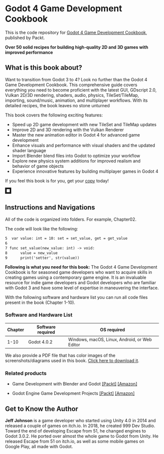 # Godot 4 Game Development Cookbook

<a href="https://www.packtpub.com/product/godot-4-game-development-cookbook/9781838826079?utm_source=github&utm_medium=repository&utm_campaign="><img src="https://content.packt.com/B14528/cover_image_small.jpg" alt="" height="256px" align="right"></a>

This is the code repository for [Godot 4 Game Development Cookbook](https://www.packtpub.com/product/godot-4-game-development-cookbook/9781838826079?utm_source=github&utm_medium=repository&utm_campaign=), published by Packt.

**Over 50 solid recipes for building high-quality 2D and 3D games with improved performance**

## What is this book about?
Want to transition from Godot 3 to 4? Look no further than the Godot 4 Game Development Cookbook. This comprehensive guide covers everything you need to become proficient with the latest GUI, GDscript 2.0, Vulkan 2D/3D rendering, shaders, audio, physics, TileSet/TileMap, importing, sound/music, animation, and multiplayer workflows. With its detailed recipes, the book leaves no stone unturned

This book covers the following exciting features:
* Speed up 2D game development with new TileSet and TileMap updates
* Improve 2D and 3D rendering with the Vulkan Renderer
* Master the new animation editor in Godot 4 for advanced game development
* Enhance visuals and performance with visual shaders and the updated shader language
* Import Blender blend files into Godot to optimize your workflow
* Explore new physics system additions for improved realism and behavior of game objects
* Experience innovative features by building multiplayer games in Godot 4

If you feel this book is for you, get your [copy](https://www.amazon.com/dp/B0BZDMM3P9) today!

<a href="https://www.packtpub.com/?utm_source=github&utm_medium=banner&utm_campaign=GitHubBanner"><img src="https://raw.githubusercontent.com/PacktPublishing/GitHub/master/GitHub.png" 
alt="https://www.packtpub.com/" border="5" /></a>

## Instructions and Navigations
All of the code is organized into folders. For example, Chapter02.

The code will look like the following:
```
5  var value: int = 10: set = set_value, get = get_value
6
7 func set_value(new_value: int) -> void:
8      value = new_value
9      print('setter', str(value))

```

**Following is what you need for this book:**
The Godot 4 Game Development Cookbook is for seasoned game developers who want to acquire skills in creating games using a contemporary game engine. It is an invaluable resource for indie game developers and Godot developers who are familiar with Godot 3 and have some level of expertise in maneuvering the interface.

With the following software and hardware list you can run all code files present in the book (Chapter 1-10).
### Software and Hardware List
| Chapter | Software required | OS required |
| -------- | ------------------------------------ | ----------------------------------- |
| 1-10 | Godot 4.0.2 | Windows, macOS, Linux, Android, or Web Editor |

We also provide a PDF file that has color images of the screenshots/diagrams used in this book. [Click here to download it](https://packt.link/5fnG6).

### Related products
* Game Development with Blender and Godot [[Packt]](https://www.packtpub.com/product/game-development-with-blender-and-godot/9781801816021?utm_source=github&utm_medium=repository&utm_campaign=9781801816021) [[Amazon]](https://www.amazon.com/dp/1801816026)

* Godot Engine Game Development Projects [[Packt]](https://www.packtpub.com/product/godot-engine-game-development-projects/9781788831505?utm_source=github&utm_medium=repository&utm_campaign=9781788831505) [[Amazon]](https://www.amazon.com/dp/B079HZD1S7)

## Get to Know the Author
**Jeff Johnson** is a game developer who started using Unity 4.0 in 2014 and released a couple of games on itch.io. In 2018, he created 999 Dev Studio. Toward the end of developing Escape from 51, he changed engines to Godot 3.0.2. He ported over almost the whole game to Godot from Unity. He released Escape from 51 on itch.io, as well as some mobile games on Google Play, all made with Godot.
